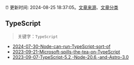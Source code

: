 :alarm_clock: 更新时间: 2024-08-25 18:37:05。[文章来源](/README.md)、[文章分类](/TAGS.md)

## TypeScript


> 关键字：`TypeScript`



- [2024-07-30-Node-can-run-TypeScript-sort-of](https://nodeweekly.com/issues/542) 
- [2023-09-21-Microsoft-spills-the-tea-on-TypeScript](https://javascriptweekly.com/issues/655) 
- [2023-09-07-TypeScript-5.2,-Node-20.6,-and-Astro-3.0](https://javascriptweekly.com/issues/653) 
